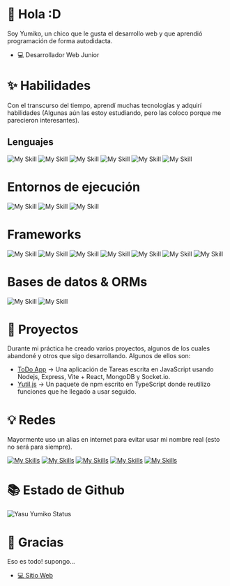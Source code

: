 # 🌺 Hola :D

Soy Yumiko, un chico que le gusta el desarrollo web y que aprendió programación de forma autodidacta.

- 💻 Desarrollador Web Junior

# ✨ Habilidades

Con el transcurso del tiempo, aprendí muchas tecnologías y adquirí habilidades (Algunas aún las estoy estudiando, pero las coloco porque me parecieron interesantes).

## Lenguajes

![My Skill](https://skillicons.dev/icons?i=html)
![My Skill](https://skillicons.dev/icons?i=css)
![My Skill](https://skillicons.dev/icons?i=sass)
![My Skill](https://skillicons.dev/icons?i=js)
![My Skill](https://skillicons.dev/icons?i=ts)
![My Skill](https://skillicons.dev/icons?i=graphql)

# Entornos de ejecución

![My Skill](https://skillicons.dev/icons?i=nodejs)
![My Skill](https://skillicons.dev/icons?i=deno)
![My Skill](https://skillicons.dev/icons?i=bun)

# Frameworks

![My Skill](https://skillicons.dev/icons?i=express)
![My Skill](https://skillicons.dev/icons?i=nest)
![My Skill](https://skillicons.dev/icons?i=next)
![My Skill](https://skillicons.dev/icons?i=react)
![My Skill](https://skillicons.dev/icons?i=angular)
![My Skill](https://skillicons.dev/icons?i=astro)
![My Skill](https://skillicons.dev/icons?i=tailwind)

# Bases de datos & ORMs
![My Skill](https://skillicons.dev/icons?i=prisma)
![My Skill](https://skillicons.dev/icons?i=mongo)

# 🍂 Proyectos

Durante mi práctica he creado varios proyectos, algunos de los cuales abandoné y otros que sigo desarrollando. Algunos de ellos son:

- [ToDo App](https://github.com/Yumiko0828/todo-app) -> Una aplicación de Tareas escrita en JavaScript usando Nodejs, Express, Vite + React, MongoDB y Socket.io.
- [Yutil.js](https://www.npmjs.com/package/yutil.js) -> Un paquete de npm escrito en TypeScript donde reutilizo funciones que he llegado a usar seguido.

# 💡 Redes

Mayormente uso un alias en internet para evitar usar mi nombre real (esto no será para siempre).

[![My Skills](https://skillicons.dev/icons?i=twitter&theme=dark)](https://twitter.com/Yumiko0828_)
[![My Skills](https://skillicons.dev/icons?i=instagram&theme=dark)](https://www.instagram.com/yumiko0828_)
[![My Skills](https://skillicons.dev/icons?i=discord&theme=dark)](https://discord.com/users/752918867273187378)
[![My Skills](https://skillicons.dev/icons?i=nodejs&theme=dark)](https://www.npmjs.com/~yumiko0828)
[![My Skills](https://skillicons.dev/icons?i=replit&theme=dark)](https://replit.com/@Yumiko0828)

# 📚 Estado de Github

![Yasu Yumiko Status](https://github-readme-stats.vercel.app/api?username=yumikodev&show_icons=true&theme=radical)

# 🌱 Gracias

Eso es todo! supongo...

- [💻 Sitio Web](https://yasuyumiko.ml)
